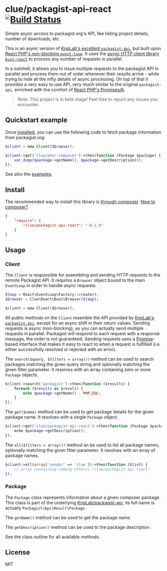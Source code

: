 # clue/packagist-api-react [![Build Status](https://travis-ci.org/clue/php-packagist-api-react.svg?branch=master)](https://travis-ci.org/clue/php-packagist-api-react)

Simple async access to packagist.org's API, like listing project details, number of downloads, etc.

This is an async version of [KnpLab's excellent `packagist-api`](https://github.com/KnpLabs/packagist-api),
but built upon [React PHP's non-blocking `event-loop`](https://github.com/reactphp/event-loop).
It uses the [async HTTP client library `buzz-react`](https://github.com/clue/php-buzz-react) to process
any number of requests in parallel.

In a nutshell, it allows you to issue multiple requests to the packagist API in parallel and process them out of order
whenever their results arrive - while trying to hide all the nifty details of async processing.
On top of that it provides a very easy to use API, very much similar to the original `packagist-api`,
enriched with the comfort of [React PHP's Promises/A](https://github.com/reactphp/promise).


> Note: This project is in beta stage! Feel free to report any issues you encounter.

## Quickstart example

Once [installed](#install), you can use the following code to fetch package
information from packagist.org:

```php
$client = new Client($browser);

$client->get('clue/phar-composer')->then(function (Package $package) {
    var_dump($package->getName(), $package->getDescription());
});

```

See also the [examples](examples).

## Install

The recommended way to install this library is [through composer](https://getcomposer.org).
[New to composer?](https://getcomposer.org/doc/00-intro.md)

```JSON
{
    "require": {
        "clue/packagist-api-react": "~0.1.0"
    }
}
```

## Usage

### Client

The `Client` is responsible for assembling and sending HTTP requests to the remote Packagist API.
It requires a `Browser` object bound to the main `EventLoop` in order to handle async requests:

```php
$loop = React\EventLoop\Factory::create();
$browser = Clue\React\Buzz\Browser($loop);

$client = new Client($browser);
```

All public methods on the `Client` resemble the API provided by [KnpLab's `packagist-api`](https://github.com/KnpLabs/packagist-api),
except for an async shift in their return values.
Sending requests is async (non-blocking), so you can actually send multiple requests in parallel.
Packagist will respond to each request with a response message, the order is not guaranteed.
Sending requests uses a [Promise](https://github.com/reactphp/promise)-based interface that makes it easy to react to when a request is fulfilled (i.e. either successfully resolved or rejected with an error).

The `search($query, $filters = array())` method can be used to search packages matching the given query string and optionally matching the given filter parameter.
It resolves with an array containing zero or more `Package` objects.

```php
$client->search('packagist')->then(function ($results) {
    foreach ($results as $result) {
        echo $package->getName() . PHP_EOL;
    }
});
```

The `get($name)` method can be used to get package details for the given package name.
It resolves with a single `Package` object.

```php
$client->get('clue/packagist-api-react')->then(function (Package $package) {
    echo $package->getDescription();
});
```

The `all($filters = array())` method an be used to list all package names, optionally matching the given filter parameter.
It resolves with an array of package names.

```php
$client->all(array('vendor' => 'clue'))->then(function ($list) {
    // array containing (among others) "clue/packagist-api-react"
});
```

### Package

The `Package` class represents information about a given composer package.
This class is part of the underlying [KnpLab/packagist-api](https://github.com/KnpLabs/packagist-api),
its full name is actually `Packagist\Api\Result\Package`.

The `getName()` method can be used to get the package name.

The `getDescription()` method can be used to the package description.

See the class outline for all available methods.

## License

MIT


